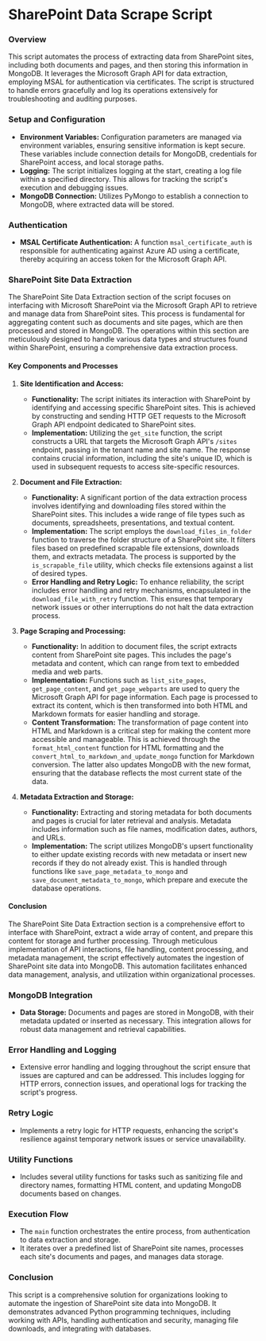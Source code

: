 # SharePoint Data Scrape Script

### Overview

This script automates the process of extracting data from SharePoint sites, including both documents and pages, and then storing this information in MongoDB. It leverages the Microsoft Graph API for data extraction, employing MSAL for authentication via certificates. The script is structured to handle errors gracefully and log its operations extensively for troubleshooting and auditing purposes.

### Setup and Configuration

- **Environment Variables:** Configuration parameters are managed via environment variables, ensuring sensitive information is kept secure. These variables include connection details for MongoDB, credentials for SharePoint access, and local storage paths.
- **Logging:** The script initializes logging at the start, creating a log file within a specified directory. This allows for tracking the script's execution and debugging issues.
- **MongoDB Connection:** Utilizes PyMongo to establish a connection to MongoDB, where extracted data will be stored.

### Authentication

- **MSAL Certificate Authentication:** A function `msal_certificate_auth` is responsible for authenticating against Azure AD using a certificate, thereby acquiring an access token for the Microsoft Graph API.

### SharePoint Site Data Extraction

The SharePoint Site Data Extraction section of the script focuses on interfacing with Microsoft SharePoint via the Microsoft Graph API to retrieve and manage data from SharePoint sites. This process is fundamental for aggregating content such as documents and site pages, which are then processed and stored in MongoDB. The operations within this section are meticulously designed to handle various data types and structures found within SharePoint, ensuring a comprehensive data extraction process.

#### Key Components and Processes

1. **Site Identification and Access:**
   - **Functionality:** The script initiates its interaction with SharePoint by identifying and accessing specific SharePoint sites. This is achieved by constructing and sending HTTP GET requests to the Microsoft Graph API endpoint dedicated to SharePoint sites.
   - **Implementation:** Utilizing the `get_site` function, the script constructs a URL that targets the Microsoft Graph API's `/sites` endpoint, passing in the tenant name and site name. The response contains crucial information, including the site's unique ID, which is used in subsequent requests to access site-specific resources.

2. **Document and File Extraction:**
   - **Functionality:** A significant portion of the data extraction process involves identifying and downloading files stored within the SharePoint sites. This includes a wide range of file types such as documents, spreadsheets, presentations, and textual content.
   - **Implementation:** The script employs the `download_files_in_folder` function to traverse the folder structure of a SharePoint site. It filters files based on predefined scrapable file extensions, downloads them, and extracts metadata. The process is supported by the `is_scrapable_file` utility, which checks file extensions against a list of desired types.
   - **Error Handling and Retry Logic:** To enhance reliability, the script includes error handling and retry mechanisms, encapsulated in the `download_file_with_retry` function. This ensures that temporary network issues or other interruptions do not halt the data extraction process.

3. **Page Scraping and Processing:**
   - **Functionality:** In addition to document files, the script extracts content from SharePoint site pages. This includes the page's metadata and content, which can range from text to embedded media and web parts.
   - **Implementation:** Functions such as `list_site_pages`, `get_page_content`, and `get_page_webparts` are used to query the Microsoft Graph API for page information. Each page is processed to extract its content, which is then transformed into both HTML and Markdown formats for easier handling and storage.
   - **Content Transformation:** The transformation of page content into HTML and Markdown is a critical step for making the content more accessible and manageable. This is achieved through the `format_html_content` function for HTML formatting and the `convert_html_to_markdown_and_update_mongo` function for Markdown conversion. The latter also updates MongoDB with the new format, ensuring that the database reflects the most current state of the data.

4. **Metadata Extraction and Storage:**
   - **Functionality:** Extracting and storing metadata for both documents and pages is crucial for later retrieval and analysis. Metadata includes information such as file names, modification dates, authors, and URLs.
   - **Implementation:** The script utilizes MongoDB's upsert functionality to either update existing records with new metadata or insert new records if they do not already exist. This is handled through functions like `save_page_metadata_to_mongo` and `save_document_metadata_to_mongo`, which prepare and execute the database operations.

#### Conclusion

The SharePoint Site Data Extraction section is a comprehensive effort to interface with SharePoint, extract a wide array of content, and prepare this content for storage and further processing. Through meticulous implementation of API interactions, file handling, content processing, and metadata management, the script effectively automates the ingestion of SharePoint site data into MongoDB. This automation facilitates enhanced data management, analysis, and utilization within organizational processes.

### MongoDB Integration

- **Data Storage:** Documents and pages are stored in MongoDB, with their metadata updated or inserted as necessary. This integration allows for robust data management and retrieval capabilities.

### Error Handling and Logging

- Extensive error handling and logging throughout the script ensure that issues are captured and can be addressed. This includes logging for HTTP errors, connection issues, and operational logs for tracking the script's progress.

### Retry Logic

- Implements a retry logic for HTTP requests, enhancing the script's resilience against temporary network issues or service unavailability.

### Utility Functions

- Includes several utility functions for tasks such as sanitizing file and directory names, formatting HTML content, and updating MongoDB documents based on changes.

### Execution Flow

- The `main` function orchestrates the entire process, from authentication to data extraction and storage.
- It iterates over a predefined list of SharePoint site names, processes each site's documents and pages, and manages data storage.

### Conclusion

This script is a comprehensive solution for organizations looking to automate the ingestion of SharePoint site data into MongoDB. It demonstrates advanced Python programming techniques, including working with APIs, handling authentication and security, managing file downloads, and integrating with databases.

